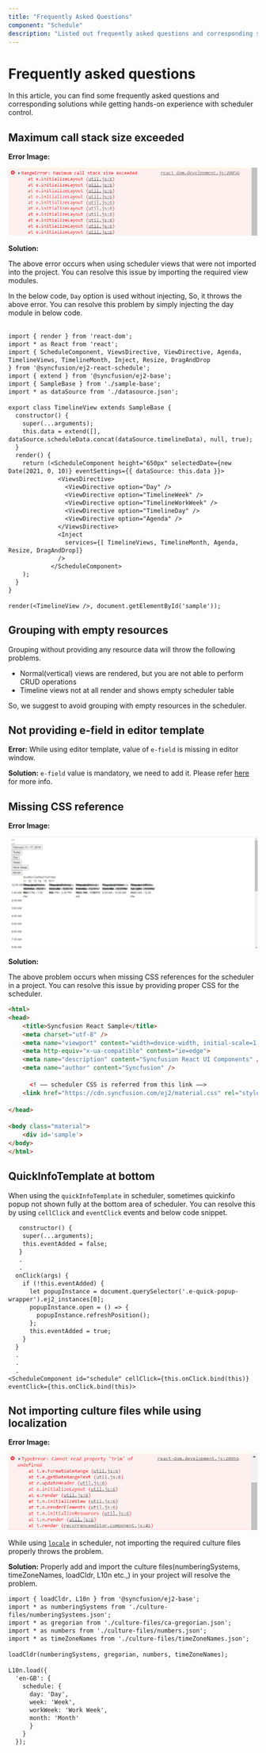 ```yaml
---
title: "Frequently Asked Questions"
component: "Schedule"
description: "Listed out frequently asked questions and corresponding solutions for scheduler "
---
```


# Frequently asked questions

In this article, you can find some frequently asked questions and corresponding solutions while getting hands-on experience with scheduler control.

## Maximum call stack size exceeded

**Error Image:**

![Maximum call stack size exceeded](./images/max-call-stack-size.png)

**Solution:**

The above error occurs when using scheduler views that were not imported into the project. You can resolve this issue by importing the required view modules.

In the below code, `Day` option is used without injecting, So, it throws the above error. You can resolve this problem by simply injecting the day module in below code.

```tsx

import { render } from 'react-dom';
import * as React from 'react';
import { ScheduleComponent, ViewsDirective, ViewDirective, Agenda, TimelineViews, TimelineMonth, Inject, Resize, DragAndDrop
} from '@syncfusion/ej2-react-schedule';
import { extend } from '@syncfusion/ej2-base';
import { SampleBase } from './sample-base';
import * as dataSource from './datasource.json';

export class TimelineView extends SampleBase {
  constructor() {
    super(...arguments);
    this.data = extend([], dataSource.scheduleData.concat(dataSource.timelineData), null, true);
  }
  render() {
    return (<ScheduleComponent height="650px" selectedDate={new Date(2021, 0, 10)} eventSettings={{ dataSource: this.data }}>
              <ViewsDirective>
                <ViewDirective option="Day" />
                <ViewDirective option="TimelineWeek" />
                <ViewDirective option="TimelineWorkWeek" />
                <ViewDirective option="TimelineDay" />
                <ViewDirective option="Agenda" />
              </ViewsDirective>
              <Inject
                services={[ TimelineViews, TimelineMonth, Agenda, Resize, DragAndDrop]}
              />
            </ScheduleComponent>
    );
  }
}

render(<TimelineView />, document.getElementById('sample'));

```

## Grouping with empty resources

Grouping without providing any resource data will throw the following problems.

* Normal(vertical) views are rendered, but you are not able to perform CRUD operations
* Timeline views not at all render and shows empty scheduler table

So, we suggest to avoid grouping with empty resources in the scheduler.

## Not providing e-field in editor template

**Error:** While using editor template, value of  `e-field` is missing in editor window.

**Solution:** `e-field` value is mandatory, we need to add it. Please refer [here](https://ej2.syncfusion.com/react/documentation/schedule/editor-template/#customizing-event-editor-using-template) for more info.

## Missing CSS reference

**Error Image:**

  ![Missing CSS reference](./images/missing-css-reference.png)

**Solution:**

The above problem occurs when missing CSS references for the scheduler in a project. You can resolve this issue by providing proper CSS for the scheduler.

```html
<html>
<head>
    <title>Syncfusion React Sample</title>
    <meta charset="utf-8" />
    <meta name="viewport" content="width=device-width, initial-scale=1.0, user-scalable=no" />
    <meta http-equiv="x-ua-compatible" content="ie=edge">
    <meta name="description" content="Syncfusion React UI Components" />
    <meta name="author" content="Syncfusion" />

      <! –– scheduler CSS is referred from this link ––>
    <link href="https://cdn.syncfusion.com/ej2/material.css" rel="stylesheet">

</head>

<body class="material">
    <div id='sample'>
</body>
</html>
```

## QuickInfoTemplate at bottom

When using the `quickInfoTemplate` in scheduler, sometimes quickinfo popup not shown fully at the bottom area of scheduler. You can resolve this by using `cellClick` and `eventClick` events and below code snippet.

```tsx
   constructor() {
    super(...arguments);
    this.eventAdded = false;
   }
   .
   .
  onClick(args) {
    if (!this.eventAdded) {
      let popupInstance = document.querySelector('.e-quick-popup-wrapper').ej2_instances[0];
      popupInstance.open = () => {
        popupInstance.refreshPosition();
      };
      this.eventAdded = true;
    }
  }
  .
  .
  .
<ScheduleComponent id="schedule" cellClick={this.onClick.bind(this)} eventClick={this.onClick.bind(this)>
```

## Not importing culture files while using localization

**Error Image:**

![Locale import issue](./images/locale-import-issue.png)

 While using [`locale`](https://ej2.syncfusion.com/react/documentation/schedule/localization/) in scheduler, not importing the required culture files properly throws the problem.

**Solution:** Properly add and import the culture files(numberingSystems, timeZoneNames, loadCldr, L10n etc.,) in your project will resolve the problem.

```tsx
import { loadCldr, L10n } from '@syncfusion/ej2-base';
import * as numberingSystems from './culture-files/numberingSystems.json';
import * as gregorian from './culture-files/ca-gregorian.json';
import * as numbers from './culture-files/numbers.json';
import * as timeZoneNames from './culture-files/timeZoneNames.json';

loadCldr(numberingSystems, gregorian, numbers, timeZoneNames);

L10n.load({
  'en-GB': {
    schedule: {
      day: 'Day',
      week: 'Week',
      workWeek: 'Work Week',
      month: 'Month'
      }
    }
  });

```